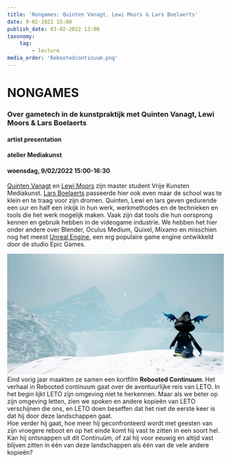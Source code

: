 ```yaml
---
title: 'Nongames: Quinten Vanagt, Lewi Moors & Lars Boelaerts'
date: 9-02-2022 15:00
publish_date: 03-02-2022 13:00
taxonomy:
    tag:
        - lecture
media_order: 'Rebootedcontinuum.png'
---
```

# NONGAMES
### Over gametech in de kunstpraktijk met Quinten Vanagt, Lewi Moors & Lars Boelaerts
#### artist presentation
#### atelier Mediakunst
#### woensdag, 9/02/2022 15:00-16:30

[Quinten Vanagt](https://www.instagram.com/quinten2nite/) en [Lewi Moors](https://www.instagram.com/puss_99bb/) zijn master student Vrije Kunsten Mediakunst. [Lars Boelaerts](https://www.instagram.com/larpiebabyomg/) passeerde hier ook even maar de school was te klein en te traag voor zijn dromen. Quinten, Lewi en lars geven gedurende een uur en half een inkijk in hun werk, werkmethodes en de technieken en tools die het werk mogelijk maken. Vaak zijn dat tools die hun oorsprong kennen en gebruik hebben in de videogame industrie. We hebben het hier onder andere over Blender, Oculus Medium, Quixel, Mixamo en misschien nog het meest [Unreal Engine](https://www.unrealengine.com/), een erg populaire game engine ontwikkeld door de studio Epic Games.

![](Rebootedcontinuum.png)    
Eind vorig jaar maakten ze samen een kortfilm **Rebooted Continuum**. Het verhaal in Rebooted continuum gaat over de avontuurlijke reis van LETO. In het begin lijkt LETO zijn omgeving niet te herkennen. Maar als we beter op zijn omgeving letten, zien we spoken en andere kopieën van LETO verschijnen die ons, en LETO doen beseffen dat het niet de eerste keer is dat hij door deze landschappen gaat.    
Hoe verder hij gaat, hoe meer hij geconfronteerd wordt met geesten van zijn vroegere reboot en op het einde komt hij vast te zitten in een soort hel. Kan hij ontsnappen uit dit Continuüm, of zal hij voor eeuwig en altijd vast blijven zitten in één van deze landschappen als één van de vele andere kopieën?
